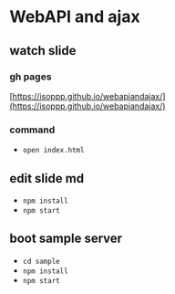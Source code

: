 # WebAPI and ajax

## watch slide

### gh pages

[https://isoppp.github.io/webapiandajax/](https://isoppp.github.io/webapiandajax/)

### command
- `open index.html`

## edit slide md

- `npm install`
- `npm start`

## boot sample server

- `cd sample`
- `npm install`
- `npm start`
